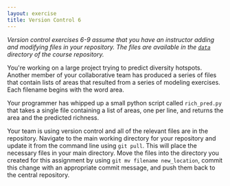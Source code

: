 ```yaml
---
layout: exercise
title: Version Control 6
---
```


*Version control exercises 6-9 assume that you have an instructor adding and
 modifying files in your repository. The files are available in the
 [`data`](https://github.com/ethanwhite/progbio/tree/master/data) directory of
 the course repository.*

You're working on a large project trying to predict diversity hotspots. Another
member of your collaborative team has produced a series of files that contain
lists of areas that resulted from a series of modeling exercises. Each filename
begins with the word area.

Your programmer has whipped up a small python script called `rich_pred.py` that
takes a single file containing a list of areas, one per line, and returns the
area and the predicted richness.

Your team is using version control and all of the relevant files are
in the repository. Navigate to the main working directory for your repository
and update it from the command line using `git pull`. This will place the
necessary files in your main directory. Move the files into the directory you
created for this assignment by using `git mv filename new_location`, commit
this change with an appropriate commit message, and push them back to the
central repository.
